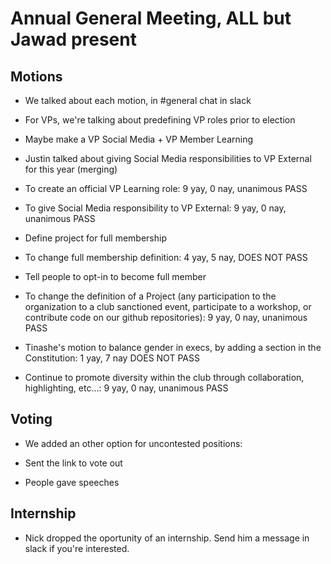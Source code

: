 # Annual General Meeting, ALL but Jawad present

## Motions

+ We talked about each motion, in #general chat in slack

+ For VPs, we're talking about predefining VP roles prior to election

+ Maybe make a VP Social Media + VP Member Learning

+ Justin talked about giving Social Media responsibilities to VP External for this year (merging)

+ To create an official VP Learning role: 9 yay, 0 nay, unanimous PASS

+ To give Social Media responsibility to VP External: 9 yay, 0 nay, unanimous PASS

+ Define project for full membership

+ To change full membership definition: 4 yay, 5 nay, DOES NOT PASS

+ Tell people to opt-in to become full member

+ To change the definition of a Project (any participation to the organization to a club sanctioned event, participate to a workshop, or contribute code on our github repositories): 9 yay, 0 nay, unanimous PASS

+ Tinashe's motion to balance gender in execs, by adding a section in the Constitution: 1 yay, 7 nay DOES NOT PASS

+ Continue to promote diversity within the club through collaboration, highlighting, etc...: 9 yay, 0 nay, unanimous PASS

## Voting

+ We added an other option for uncontested positions:

+ Sent the link to vote out

+ People gave speeches

## Internship

+ Nick dropped the oportunity of an internship. Send him a message in slack if you're interested.
